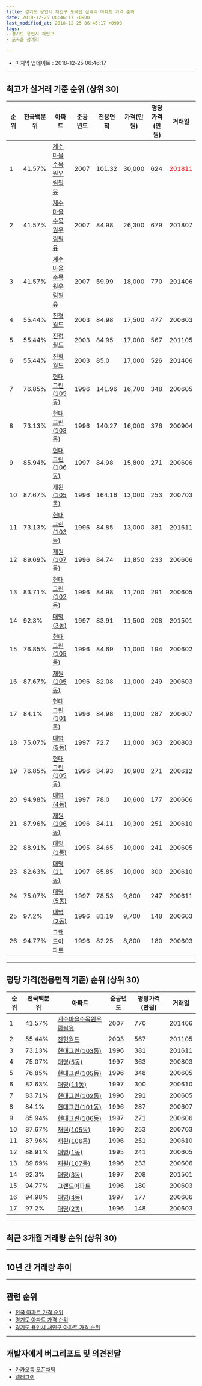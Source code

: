 ```yaml
---
title: 경기도 용인시 처인구 포곡읍 삼계리 아파트 가격 순위
date: 2018-12-25 06:46:17 +0900
last_modified_at: 2018-12-25 06:46:17 +0900
tags:
- 경기도 용인시 처인구
- 포곡읍 삼계리

---
```


* 마지막 업데이트 : 2018-12-25 06:46:17

---

## 최고가 실거래 기준 순위 (상위 30)


|순위|전국백분위|아파트|준공년도|전용면적|가격(만원)|평당가격(만원)|거래일|
|---|---|---|---|---|---|---|---|
|1|41.57%|[계수마을수목원우림필유](https://search.naver.com/search.naver?query=%EA%B2%BD%EA%B8%B0%EB%8F%84+%EC%9A%A9%EC%9D%B8%EC%8B%9C+%EC%B2%98%EC%9D%B8%EA%B5%AC+%ED%8F%AC%EA%B3%A1%EC%9D%8D+%EC%82%BC%EA%B3%84%EB%A6%AC+%EA%B3%84%EC%88%98%EB%A7%88%EC%9D%84%EC%88%98%EB%AA%A9%EC%9B%90%EC%9A%B0%EB%A6%BC%ED%95%84%EC%9C%A0)|2007|101.32|30,000|624|<span style="color:red">201811</span>|
|2|41.57%|[계수마을수목원우림필유](https://search.naver.com/search.naver?query=%EA%B2%BD%EA%B8%B0%EB%8F%84+%EC%9A%A9%EC%9D%B8%EC%8B%9C+%EC%B2%98%EC%9D%B8%EA%B5%AC+%ED%8F%AC%EA%B3%A1%EC%9D%8D+%EC%82%BC%EA%B3%84%EB%A6%AC+%EA%B3%84%EC%88%98%EB%A7%88%EC%9D%84%EC%88%98%EB%AA%A9%EC%9B%90%EC%9A%B0%EB%A6%BC%ED%95%84%EC%9C%A0)|2007|84.98|26,300|679|201807|
|3|41.57%|[계수마을수목원우림필유](https://search.naver.com/search.naver?query=%EA%B2%BD%EA%B8%B0%EB%8F%84+%EC%9A%A9%EC%9D%B8%EC%8B%9C+%EC%B2%98%EC%9D%B8%EA%B5%AC+%ED%8F%AC%EA%B3%A1%EC%9D%8D+%EC%82%BC%EA%B3%84%EB%A6%AC+%EA%B3%84%EC%88%98%EB%A7%88%EC%9D%84%EC%88%98%EB%AA%A9%EC%9B%90%EC%9A%B0%EB%A6%BC%ED%95%84%EC%9C%A0)|2007|59.99|18,000|770|201406|
|4|55.44%|[진형월드](https://search.naver.com/search.naver?query=%EA%B2%BD%EA%B8%B0%EB%8F%84+%EC%9A%A9%EC%9D%B8%EC%8B%9C+%EC%B2%98%EC%9D%B8%EA%B5%AC+%ED%8F%AC%EA%B3%A1%EC%9D%8D+%EC%82%BC%EA%B3%84%EB%A6%AC+%EC%A7%84%ED%98%95%EC%9B%94%EB%93%9C)|2003|84.98|17,500|477|200603|
|5|55.44%|[진형월드](https://search.naver.com/search.naver?query=%EA%B2%BD%EA%B8%B0%EB%8F%84+%EC%9A%A9%EC%9D%B8%EC%8B%9C+%EC%B2%98%EC%9D%B8%EA%B5%AC+%ED%8F%AC%EA%B3%A1%EC%9D%8D+%EC%82%BC%EA%B3%84%EB%A6%AC+%EC%A7%84%ED%98%95%EC%9B%94%EB%93%9C)|2003|84.95|17,000|567|201105|
|6|55.44%|[진형월드](https://search.naver.com/search.naver?query=%EA%B2%BD%EA%B8%B0%EB%8F%84+%EC%9A%A9%EC%9D%B8%EC%8B%9C+%EC%B2%98%EC%9D%B8%EA%B5%AC+%ED%8F%AC%EA%B3%A1%EC%9D%8D+%EC%82%BC%EA%B3%84%EB%A6%AC+%EC%A7%84%ED%98%95%EC%9B%94%EB%93%9C)|2003|85.0|17,000|526|201406|
|7|76.85%|[현대그린(105동)](https://search.naver.com/search.naver?query=%EA%B2%BD%EA%B8%B0%EB%8F%84+%EC%9A%A9%EC%9D%B8%EC%8B%9C+%EC%B2%98%EC%9D%B8%EA%B5%AC+%ED%8F%AC%EA%B3%A1%EC%9D%8D+%EC%82%BC%EA%B3%84%EB%A6%AC+%ED%98%84%EB%8C%80%EA%B7%B8%EB%A6%B0%28105%EB%8F%99%29)|1996|141.96|16,700|348|200605|
|8|73.13%|[현대그린(103동)](https://search.naver.com/search.naver?query=%EA%B2%BD%EA%B8%B0%EB%8F%84+%EC%9A%A9%EC%9D%B8%EC%8B%9C+%EC%B2%98%EC%9D%B8%EA%B5%AC+%ED%8F%AC%EA%B3%A1%EC%9D%8D+%EC%82%BC%EA%B3%84%EB%A6%AC+%ED%98%84%EB%8C%80%EA%B7%B8%EB%A6%B0%28103%EB%8F%99%29)|1996|140.27|16,000|376|200904|
|9|85.94%|[현대그린(106동)](https://search.naver.com/search.naver?query=%EA%B2%BD%EA%B8%B0%EB%8F%84+%EC%9A%A9%EC%9D%B8%EC%8B%9C+%EC%B2%98%EC%9D%B8%EA%B5%AC+%ED%8F%AC%EA%B3%A1%EC%9D%8D+%EC%82%BC%EA%B3%84%EB%A6%AC+%ED%98%84%EB%8C%80%EA%B7%B8%EB%A6%B0%28106%EB%8F%99%29)|1997|84.98|15,800|271|200606|
|10|87.67%|[재원(105동)](https://search.naver.com/search.naver?query=%EA%B2%BD%EA%B8%B0%EB%8F%84+%EC%9A%A9%EC%9D%B8%EC%8B%9C+%EC%B2%98%EC%9D%B8%EA%B5%AC+%ED%8F%AC%EA%B3%A1%EC%9D%8D+%EC%82%BC%EA%B3%84%EB%A6%AC+%EC%9E%AC%EC%9B%90%28105%EB%8F%99%29)|1996|164.16|13,000|253|200703|
|11|73.13%|[현대그린(103동)](https://search.naver.com/search.naver?query=%EA%B2%BD%EA%B8%B0%EB%8F%84+%EC%9A%A9%EC%9D%B8%EC%8B%9C+%EC%B2%98%EC%9D%B8%EA%B5%AC+%ED%8F%AC%EA%B3%A1%EC%9D%8D+%EC%82%BC%EA%B3%84%EB%A6%AC+%ED%98%84%EB%8C%80%EA%B7%B8%EB%A6%B0%28103%EB%8F%99%29)|1996|84.85|13,000|381|201611|
|12|89.69%|[재원(107동)](https://search.naver.com/search.naver?query=%EA%B2%BD%EA%B8%B0%EB%8F%84+%EC%9A%A9%EC%9D%B8%EC%8B%9C+%EC%B2%98%EC%9D%B8%EA%B5%AC+%ED%8F%AC%EA%B3%A1%EC%9D%8D+%EC%82%BC%EA%B3%84%EB%A6%AC+%EC%9E%AC%EC%9B%90%28107%EB%8F%99%29)|1996|84.74|11,850|233|200606|
|13|83.71%|[현대그린(102동)](https://search.naver.com/search.naver?query=%EA%B2%BD%EA%B8%B0%EB%8F%84+%EC%9A%A9%EC%9D%B8%EC%8B%9C+%EC%B2%98%EC%9D%B8%EA%B5%AC+%ED%8F%AC%EA%B3%A1%EC%9D%8D+%EC%82%BC%EA%B3%84%EB%A6%AC+%ED%98%84%EB%8C%80%EA%B7%B8%EB%A6%B0%28102%EB%8F%99%29)|1996|84.98|11,700|291|200605|
|14|92.3%|[대명(3동)](https://search.naver.com/search.naver?query=%EA%B2%BD%EA%B8%B0%EB%8F%84+%EC%9A%A9%EC%9D%B8%EC%8B%9C+%EC%B2%98%EC%9D%B8%EA%B5%AC+%ED%8F%AC%EA%B3%A1%EC%9D%8D+%EC%82%BC%EA%B3%84%EB%A6%AC+%EB%8C%80%EB%AA%85%283%EB%8F%99%29)|1997|83.91|11,500|208|201501|
|15|76.85%|[현대그린(105동)](https://search.naver.com/search.naver?query=%EA%B2%BD%EA%B8%B0%EB%8F%84+%EC%9A%A9%EC%9D%B8%EC%8B%9C+%EC%B2%98%EC%9D%B8%EA%B5%AC+%ED%8F%AC%EA%B3%A1%EC%9D%8D+%EC%82%BC%EA%B3%84%EB%A6%AC+%ED%98%84%EB%8C%80%EA%B7%B8%EB%A6%B0%28105%EB%8F%99%29)|1996|84.69|11,000|194|200602|
|16|87.67%|[재원(105동)](https://search.naver.com/search.naver?query=%EA%B2%BD%EA%B8%B0%EB%8F%84+%EC%9A%A9%EC%9D%B8%EC%8B%9C+%EC%B2%98%EC%9D%B8%EA%B5%AC+%ED%8F%AC%EA%B3%A1%EC%9D%8D+%EC%82%BC%EA%B3%84%EB%A6%AC+%EC%9E%AC%EC%9B%90%28105%EB%8F%99%29)|1996|82.08|11,000|249|200603|
|17|84.1%|[현대그린(101동)](https://search.naver.com/search.naver?query=%EA%B2%BD%EA%B8%B0%EB%8F%84+%EC%9A%A9%EC%9D%B8%EC%8B%9C+%EC%B2%98%EC%9D%B8%EA%B5%AC+%ED%8F%AC%EA%B3%A1%EC%9D%8D+%EC%82%BC%EA%B3%84%EB%A6%AC+%ED%98%84%EB%8C%80%EA%B7%B8%EB%A6%B0%28101%EB%8F%99%29)|1996|84.98|11,000|287|200607|
|18|75.07%|[대명(5동)](https://search.naver.com/search.naver?query=%EA%B2%BD%EA%B8%B0%EB%8F%84+%EC%9A%A9%EC%9D%B8%EC%8B%9C+%EC%B2%98%EC%9D%B8%EA%B5%AC+%ED%8F%AC%EA%B3%A1%EC%9D%8D+%EC%82%BC%EA%B3%84%EB%A6%AC+%EB%8C%80%EB%AA%85%285%EB%8F%99%29)|1997|72.7|11,000|363|200803|
|19|76.85%|[현대그린(105동)](https://search.naver.com/search.naver?query=%EA%B2%BD%EA%B8%B0%EB%8F%84+%EC%9A%A9%EC%9D%B8%EC%8B%9C+%EC%B2%98%EC%9D%B8%EA%B5%AC+%ED%8F%AC%EA%B3%A1%EC%9D%8D+%EC%82%BC%EA%B3%84%EB%A6%AC+%ED%98%84%EB%8C%80%EA%B7%B8%EB%A6%B0%28105%EB%8F%99%29)|1996|84.93|10,900|271|200612|
|20|94.98%|[대명(4동)](https://search.naver.com/search.naver?query=%EA%B2%BD%EA%B8%B0%EB%8F%84+%EC%9A%A9%EC%9D%B8%EC%8B%9C+%EC%B2%98%EC%9D%B8%EA%B5%AC+%ED%8F%AC%EA%B3%A1%EC%9D%8D+%EC%82%BC%EA%B3%84%EB%A6%AC+%EB%8C%80%EB%AA%85%284%EB%8F%99%29)|1997|78.0|10,600|177|200606|
|21|87.96%|[재원(106동)](https://search.naver.com/search.naver?query=%EA%B2%BD%EA%B8%B0%EB%8F%84+%EC%9A%A9%EC%9D%B8%EC%8B%9C+%EC%B2%98%EC%9D%B8%EA%B5%AC+%ED%8F%AC%EA%B3%A1%EC%9D%8D+%EC%82%BC%EA%B3%84%EB%A6%AC+%EC%9E%AC%EC%9B%90%28106%EB%8F%99%29)|1996|84.11|10,300|251|200610|
|22|88.91%|[대명(1동)](https://search.naver.com/search.naver?query=%EA%B2%BD%EA%B8%B0%EB%8F%84+%EC%9A%A9%EC%9D%B8%EC%8B%9C+%EC%B2%98%EC%9D%B8%EA%B5%AC+%ED%8F%AC%EA%B3%A1%EC%9D%8D+%EC%82%BC%EA%B3%84%EB%A6%AC+%EB%8C%80%EB%AA%85%281%EB%8F%99%29)|1995|84.65|10,000|241|200605|
|23|82.63%|[대명(11동)](https://search.naver.com/search.naver?query=%EA%B2%BD%EA%B8%B0%EB%8F%84+%EC%9A%A9%EC%9D%B8%EC%8B%9C+%EC%B2%98%EC%9D%B8%EA%B5%AC+%ED%8F%AC%EA%B3%A1%EC%9D%8D+%EC%82%BC%EA%B3%84%EB%A6%AC+%EB%8C%80%EB%AA%85%2811%EB%8F%99%29)|1997|65.85|10,000|300|200610|
|24|75.07%|[대명(5동)](https://search.naver.com/search.naver?query=%EA%B2%BD%EA%B8%B0%EB%8F%84+%EC%9A%A9%EC%9D%B8%EC%8B%9C+%EC%B2%98%EC%9D%B8%EA%B5%AC+%ED%8F%AC%EA%B3%A1%EC%9D%8D+%EC%82%BC%EA%B3%84%EB%A6%AC+%EB%8C%80%EB%AA%85%285%EB%8F%99%29)|1997|78.53|9,800|247|200611|
|25|97.2%|[대명(2동)](https://search.naver.com/search.naver?query=%EA%B2%BD%EA%B8%B0%EB%8F%84+%EC%9A%A9%EC%9D%B8%EC%8B%9C+%EC%B2%98%EC%9D%B8%EA%B5%AC+%ED%8F%AC%EA%B3%A1%EC%9D%8D+%EC%82%BC%EA%B3%84%EB%A6%AC+%EB%8C%80%EB%AA%85%282%EB%8F%99%29)|1996|81.19|9,700|148|200603|
|26|94.77%|[그랜드아파트](https://search.naver.com/search.naver?query=%EA%B2%BD%EA%B8%B0%EB%8F%84+%EC%9A%A9%EC%9D%B8%EC%8B%9C+%EC%B2%98%EC%9D%B8%EA%B5%AC+%ED%8F%AC%EA%B3%A1%EC%9D%8D+%EC%82%BC%EA%B3%84%EB%A6%AC+%EA%B7%B8%EB%9E%9C%EB%93%9C%EC%95%84%ED%8C%8C%ED%8A%B8)|1996|82.25|8,800|180|200603|


---

## 평당 가격(전용면적 기준) 순위 (상위 30)


|순위|전국백분위|아파트|준공년도|평당가격(만원)|거래일|
|---|---|---|---|---|---|
|1|41.57%|[계수마을수목원우림필유](https://search.naver.com/search.naver?query=%EA%B2%BD%EA%B8%B0%EB%8F%84+%EC%9A%A9%EC%9D%B8%EC%8B%9C+%EC%B2%98%EC%9D%B8%EA%B5%AC+%ED%8F%AC%EA%B3%A1%EC%9D%8D+%EC%82%BC%EA%B3%84%EB%A6%AC+%EA%B3%84%EC%88%98%EB%A7%88%EC%9D%84%EC%88%98%EB%AA%A9%EC%9B%90%EC%9A%B0%EB%A6%BC%ED%95%84%EC%9C%A0)|2007|770|201406|
|2|55.44%|[진형월드](https://search.naver.com/search.naver?query=%EA%B2%BD%EA%B8%B0%EB%8F%84+%EC%9A%A9%EC%9D%B8%EC%8B%9C+%EC%B2%98%EC%9D%B8%EA%B5%AC+%ED%8F%AC%EA%B3%A1%EC%9D%8D+%EC%82%BC%EA%B3%84%EB%A6%AC+%EC%A7%84%ED%98%95%EC%9B%94%EB%93%9C)|2003|567|201105|
|3|73.13%|[현대그린(103동)](https://search.naver.com/search.naver?query=%EA%B2%BD%EA%B8%B0%EB%8F%84+%EC%9A%A9%EC%9D%B8%EC%8B%9C+%EC%B2%98%EC%9D%B8%EA%B5%AC+%ED%8F%AC%EA%B3%A1%EC%9D%8D+%EC%82%BC%EA%B3%84%EB%A6%AC+%ED%98%84%EB%8C%80%EA%B7%B8%EB%A6%B0%28103%EB%8F%99%29)|1996|381|201611|
|4|75.07%|[대명(5동)](https://search.naver.com/search.naver?query=%EA%B2%BD%EA%B8%B0%EB%8F%84+%EC%9A%A9%EC%9D%B8%EC%8B%9C+%EC%B2%98%EC%9D%B8%EA%B5%AC+%ED%8F%AC%EA%B3%A1%EC%9D%8D+%EC%82%BC%EA%B3%84%EB%A6%AC+%EB%8C%80%EB%AA%85%285%EB%8F%99%29)|1997|363|200803|
|5|76.85%|[현대그린(105동)](https://search.naver.com/search.naver?query=%EA%B2%BD%EA%B8%B0%EB%8F%84+%EC%9A%A9%EC%9D%B8%EC%8B%9C+%EC%B2%98%EC%9D%B8%EA%B5%AC+%ED%8F%AC%EA%B3%A1%EC%9D%8D+%EC%82%BC%EA%B3%84%EB%A6%AC+%ED%98%84%EB%8C%80%EA%B7%B8%EB%A6%B0%28105%EB%8F%99%29)|1996|348|200605|
|6|82.63%|[대명(11동)](https://search.naver.com/search.naver?query=%EA%B2%BD%EA%B8%B0%EB%8F%84+%EC%9A%A9%EC%9D%B8%EC%8B%9C+%EC%B2%98%EC%9D%B8%EA%B5%AC+%ED%8F%AC%EA%B3%A1%EC%9D%8D+%EC%82%BC%EA%B3%84%EB%A6%AC+%EB%8C%80%EB%AA%85%2811%EB%8F%99%29)|1997|300|200610|
|7|83.71%|[현대그린(102동)](https://search.naver.com/search.naver?query=%EA%B2%BD%EA%B8%B0%EB%8F%84+%EC%9A%A9%EC%9D%B8%EC%8B%9C+%EC%B2%98%EC%9D%B8%EA%B5%AC+%ED%8F%AC%EA%B3%A1%EC%9D%8D+%EC%82%BC%EA%B3%84%EB%A6%AC+%ED%98%84%EB%8C%80%EA%B7%B8%EB%A6%B0%28102%EB%8F%99%29)|1996|291|200605|
|8|84.1%|[현대그린(101동)](https://search.naver.com/search.naver?query=%EA%B2%BD%EA%B8%B0%EB%8F%84+%EC%9A%A9%EC%9D%B8%EC%8B%9C+%EC%B2%98%EC%9D%B8%EA%B5%AC+%ED%8F%AC%EA%B3%A1%EC%9D%8D+%EC%82%BC%EA%B3%84%EB%A6%AC+%ED%98%84%EB%8C%80%EA%B7%B8%EB%A6%B0%28101%EB%8F%99%29)|1996|287|200607|
|9|85.94%|[현대그린(106동)](https://search.naver.com/search.naver?query=%EA%B2%BD%EA%B8%B0%EB%8F%84+%EC%9A%A9%EC%9D%B8%EC%8B%9C+%EC%B2%98%EC%9D%B8%EA%B5%AC+%ED%8F%AC%EA%B3%A1%EC%9D%8D+%EC%82%BC%EA%B3%84%EB%A6%AC+%ED%98%84%EB%8C%80%EA%B7%B8%EB%A6%B0%28106%EB%8F%99%29)|1997|271|200606|
|10|87.67%|[재원(105동)](https://search.naver.com/search.naver?query=%EA%B2%BD%EA%B8%B0%EB%8F%84+%EC%9A%A9%EC%9D%B8%EC%8B%9C+%EC%B2%98%EC%9D%B8%EA%B5%AC+%ED%8F%AC%EA%B3%A1%EC%9D%8D+%EC%82%BC%EA%B3%84%EB%A6%AC+%EC%9E%AC%EC%9B%90%28105%EB%8F%99%29)|1996|253|200703|
|11|87.96%|[재원(106동)](https://search.naver.com/search.naver?query=%EA%B2%BD%EA%B8%B0%EB%8F%84+%EC%9A%A9%EC%9D%B8%EC%8B%9C+%EC%B2%98%EC%9D%B8%EA%B5%AC+%ED%8F%AC%EA%B3%A1%EC%9D%8D+%EC%82%BC%EA%B3%84%EB%A6%AC+%EC%9E%AC%EC%9B%90%28106%EB%8F%99%29)|1996|251|200610|
|12|88.91%|[대명(1동)](https://search.naver.com/search.naver?query=%EA%B2%BD%EA%B8%B0%EB%8F%84+%EC%9A%A9%EC%9D%B8%EC%8B%9C+%EC%B2%98%EC%9D%B8%EA%B5%AC+%ED%8F%AC%EA%B3%A1%EC%9D%8D+%EC%82%BC%EA%B3%84%EB%A6%AC+%EB%8C%80%EB%AA%85%281%EB%8F%99%29)|1995|241|200605|
|13|89.69%|[재원(107동)](https://search.naver.com/search.naver?query=%EA%B2%BD%EA%B8%B0%EB%8F%84+%EC%9A%A9%EC%9D%B8%EC%8B%9C+%EC%B2%98%EC%9D%B8%EA%B5%AC+%ED%8F%AC%EA%B3%A1%EC%9D%8D+%EC%82%BC%EA%B3%84%EB%A6%AC+%EC%9E%AC%EC%9B%90%28107%EB%8F%99%29)|1996|233|200606|
|14|92.3%|[대명(3동)](https://search.naver.com/search.naver?query=%EA%B2%BD%EA%B8%B0%EB%8F%84+%EC%9A%A9%EC%9D%B8%EC%8B%9C+%EC%B2%98%EC%9D%B8%EA%B5%AC+%ED%8F%AC%EA%B3%A1%EC%9D%8D+%EC%82%BC%EA%B3%84%EB%A6%AC+%EB%8C%80%EB%AA%85%283%EB%8F%99%29)|1997|208|201501|
|15|94.77%|[그랜드아파트](https://search.naver.com/search.naver?query=%EA%B2%BD%EA%B8%B0%EB%8F%84+%EC%9A%A9%EC%9D%B8%EC%8B%9C+%EC%B2%98%EC%9D%B8%EA%B5%AC+%ED%8F%AC%EA%B3%A1%EC%9D%8D+%EC%82%BC%EA%B3%84%EB%A6%AC+%EA%B7%B8%EB%9E%9C%EB%93%9C%EC%95%84%ED%8C%8C%ED%8A%B8)|1996|180|200603|
|16|94.98%|[대명(4동)](https://search.naver.com/search.naver?query=%EA%B2%BD%EA%B8%B0%EB%8F%84+%EC%9A%A9%EC%9D%B8%EC%8B%9C+%EC%B2%98%EC%9D%B8%EA%B5%AC+%ED%8F%AC%EA%B3%A1%EC%9D%8D+%EC%82%BC%EA%B3%84%EB%A6%AC+%EB%8C%80%EB%AA%85%284%EB%8F%99%29)|1997|177|200606|
|17|97.2%|[대명(2동)](https://search.naver.com/search.naver?query=%EA%B2%BD%EA%B8%B0%EB%8F%84+%EC%9A%A9%EC%9D%B8%EC%8B%9C+%EC%B2%98%EC%9D%B8%EA%B5%AC+%ED%8F%AC%EA%B3%A1%EC%9D%8D+%EC%82%BC%EA%B3%84%EB%A6%AC+%EB%8C%80%EB%AA%85%282%EB%8F%99%29)|1996|148|200603|


---

## 최근 3개월 거래량 순위 (상위 30)


<div style="width:100%;">
    <canvas id="deal_count_ranking" height="250"></canvas>
</div>


<script>
new Chart(document.getElementById("deal_count_ranking"), {
    type: 'horizontalBar',
    data: {
        labels: ['계수마을수목원우림필유', '현대그린(101동)'],
        datasets: [{
            label: '실거래 수',
            data: [2, 1],
            borderColor: "rgba(255, 0, 128, 1)",
            backgroundColor: "rgba(255, 0, 128, 0.5)",
            fill: false,
        }]
    },
    options: {
        responsive: true,
        title: {
            display: true,
            text: '최근 3개월 거래량 순위'
        },
        tooltips: {
            mode: 'index',
            intersect: false,
            callbacks: {
                title: function(tooltipItems, data) {
                    return "실거래 수:";
                },
                label: function(tooltipItem, data) {
                    return data.labels[tooltipItem.index] + ": " + tooltipItem.xLabel;
                }
            }
        },
        hover: {
            mode: 'nearest',
            intersect: true
        },
        scales: {
            xAxes: [{
                display: true,
                scaleLabel: {
                    display: true,
                    labelString: '실거래 수'
                },
                ticks: {
                    suggestedMin: 0,
                }
            }],
            yAxes: [{
                display: true,
                ticks: {
                    autoSkip: false,
                    callback: function(value, index, values) {
                        if (value.length > 15)
                            return value.substr(0, 13) + "...";
                        else
                            return value;
                    }
                },
                scaleLabel: {
                    display: false,
                }
            }]
        }
    }
});

</script>


---

## 10년 간 거래량 추이


<div style="width:100%;">
    <canvas id="deal_progress" height="250"></canvas>
</div>

<script>
new Chart(document.getElementById("deal_progress"), {
    type: 'line',
    data: {
        labels: ['200812','200901','200902','200903','200904','200905','200906','200907','200908','200909','200910','200911','200912','201001','201002','201003','201004','201005','201006','201007','201008','201009','201010','201011','201012','201101','201102','201103','201104','201105','201106','201107','201108','201109','201110','201111','201112','201201','201202','201203','201204','201205','201206','201207','201208','201209','201210','201211','201212','201301','201302','201303','201304','201305','201306','201307','201308','201309','201310','201311','201312','201401','201402','201403','201404','201405','201406','201407','201408','201409','201410','201411','201412','201501','201502','201503','201504','201505','201506','201507','201508','201509','201510','201511','201512','201601','201602','201603','201604','201605','201606','201607','201608','201609','201610','201611','201612','201701','201702','201703','201704','201705','201706','201707','201708','201709','201710','201711','201712','201801','201802','201803','201804','201805','201806','201807','201808','201809','201810','201811','201812'],
        datasets: [{
            label: '실거래 수',
            pointRadius: 1,
            data: [0, 1, 2, 5, 6, 2, 3, 7, 7, 7, 5, 4, 2, 2, 2, 2, 2, 3, 0, 1, 2, 1, 3, 1, 1, 3, 1, 2, 2, 4, 2, 3, 1, 2, 1, 8, 1, 0, 1, 3, 3, 2, 4, 0, 4, 3, 0, 2, 3, 0, 0, 2, 1, 4, 1, 1, 2, 2, 2, 4, 3, 2, 3, 5, 4, 6, 4, 2, 6, 5, 3, 7, 3, 6, 0, 7, 8, 6, 1, 2, 4, 2, 2, 3, 4, 2, 4, 4, 5, 4, 5, 1, 6, 2, 3, 1, 0, 1, 3, 3, 2, 2, 2, 2, 2, 3, 2, 3, 2, 2, 3, 1, 2, 0, 2, 2, 1, 4, 2, 1, 0],
            borderColor: "rgba(255, 201, 14, 1)",
            backgroundColor: "rgba(255, 201, 14, 0.5)",
            fill: true,
        }]
    },
    options: {
        responsive: true,
        title: {
            display: true,
            text: '10년간 거래량 추이'
        },
        tooltips: {
            mode: 'index',
            intersect: false,
        },
        hover: {
            mode: 'nearest',
            intersect: true
        },
        scales: {
            xAxes: [{
                display: true,
                scaleLabel: {
                    display: true,
                    labelString: '년/월'
                }
            }],
            yAxes: [{
                display: true,
                ticks: {
                    suggestedMin: 0,
                },
                scaleLabel: {
                    display: true,
                    labelString: '실거래 수'
                }
            }]
        }
    }
});

</script>


---

## 관련 순위

- [전국 아파트 가격 순위](https://inasie.github.io/apt-ranking/전국)
- [경기도 아파트 가격 순위](https://inasie.github.io/apt-ranking/경기도)
- [경기도 용인시 처인구 아파트 가격 순위](https://inasie.github.io/apt-ranking/경기도-용인시-처인구)


---

## 개발자에게 버그리포트 및 의견전달

- [카카오톡 오픈채팅](https://open.kakao.com/o/gLJUAP4)
- [텔레그램](https://t.me/inasie)

